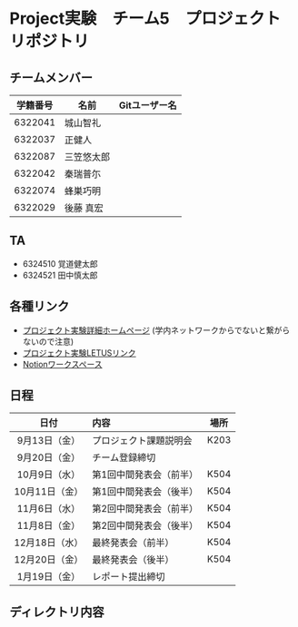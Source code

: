 # Project実験　チーム5　プロジェクトリポジトリ

## チームメンバー
| 学籍番号  | 名前         | Gitユーザー名 |
| --------- | ------------ | ------------- |
| 6322041   | 城山智礼     |               |
| 6322037   | 正健人       |               |
| 6322087   | 三笠悠太郎   |               |
| 6322042   | 秦瑞普尓     |               |
| 6322074   | 蜂巣巧明     |               |
| 6322029   | 後藤 真宏    |               |


## TA
- 6324510 覚道健太郎
- 6324521 田中慎太郎

## 各種リンク
- [プロジェクト実験詳細ホームページ](http://www.is.noda.tus.ac.jp/isws/project24/index.html) (学内ネットワークからでないと繋がらないので注意)
- [プロジェクト実験LETUSリンク](https://letus.ed.tus.ac.jp/course/view.php?id=178957)
- [Notionワークスペース](https://www.notion.so/b74726b5a381413bb23a73e6124b0b6a)

## 日程
| 日付 | 内容 | 場所 |  
| :----: | :---- | ----|  
| 9月13日（金） | プロジェクト課題説明会 | K203 |  
| 9月20日（金） | チーム登録締切 | |  
| 10月9日（水） | 第1回中間発表会（前半） | K504 |  
| 10月11日（金） | 第1回中間発表会（後半）	 | K504 |  
| 11月6日（水） | 第2回中間発表会（前半）	 | K504 |  
| 11月8日（金） | 第2回中間発表会（後半）	 | K504 |  
| 12月18日（水） | 最終発表会（前半） | K504 |  
| 12月20日（金） | 最終発表会（後半） | K504 |  
| 1月19日（金） | レポート提出締切 | |  

## ディレクトリ内容
```  

```